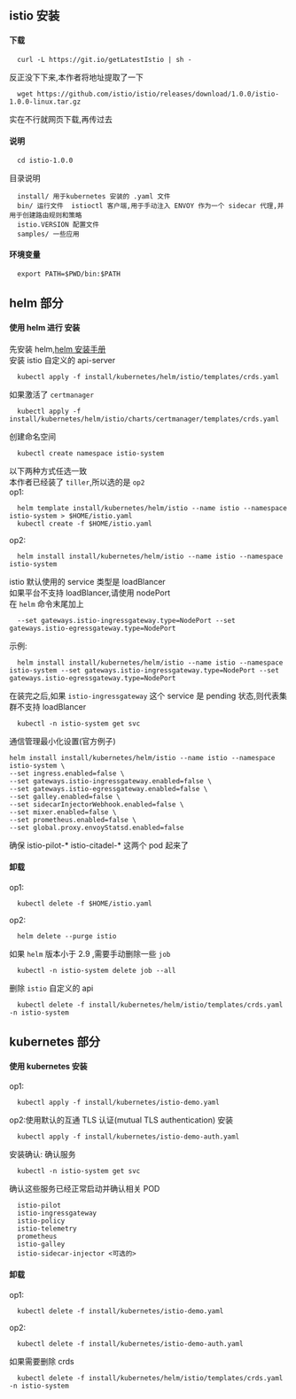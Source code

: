 ## istio 安装

#### 下载
```
  curl -L https://git.io/getLatestIstio | sh -
```
反正没下下来,本作者将地址提取了一下
```
  wget https://github.com/istio/istio/releases/download/1.0.0/istio-1.0.0-linux.tar.gz
```
实在不行就网页下载,再传过去

#### 说明
```
  cd istio-1.0.0
```
目录说明
```
  install/ 用于kubernetes 安装的 .yaml 文件
  bin/ 运行文件  istioctl 客户端,用于手动注入 ENVOY 作为一个 sidecar 代理,并用于创建路由规则和策略
  istio.VERSION 配置文件
  samples/ 一些应用
```

#### 环境变量
```
  export PATH=$PWD/bin:$PATH
```
## helm 部分
#### 使用 helm 进行 安装
先安装 helm,[helm 安装手册](https://github.com/chineshine/kubernetes/blob/master/helm/helm-install.md)   
安装 istio 自定义的 api-server
```
  kubectl apply -f install/kubernetes/helm/istio/templates/crds.yaml
```
如果激活了 `certmanager`
```
  kubectl apply -f install/kubernetes/helm/istio/charts/certmanager/templates/crds.yaml
```
创建命名空间
```
  kubectl create namespace istio-system
```
以下两种方式任选一致  
本作者已经装了 `tiller`,所以选的是 `op2`  
op1:
```
  helm template install/kubernetes/helm/istio --name istio --namespace istio-system > $HOME/istio.yaml
  kubectl create -f $HOME/istio.yaml
```
op2:
```
  helm install install/kubernetes/helm/istio --name istio --namespace istio-system
```
istio 默认使用的 service 类型是 loadBlancer  
如果平台不支持 loadBlancer,请使用 nodePort    
在 `helm` 命令末尾加上
```
  --set gateways.istio-ingressgateway.type=NodePort --set gateways.istio-egressgateway.type=NodePort
```
示例:
```
  helm install install/kubernetes/helm/istio --name istio --namespace istio-system --set gateways.istio-ingressgateway.type=NodePort --set gateways.istio-egressgateway.type=NodePort
```
在装完之后,如果 `istio-ingressgateway` 这个 service 是 pending 状态,则代表集群不支持 loadBlancer  
```
  kubectl -n istio-system get svc
```

通信管理最小化设置(官方例子)
```
helm install install/kubernetes/helm/istio --name istio --namespace istio-system \
--set ingress.enabled=false \
--set gateways.istio-ingressgateway.enabled=false \
--set gateways.istio-egressgateway.enabled=false \
--set galley.enabled=false \
--set sidecarInjectorWebhook.enabled=false \
--set mixer.enabled=false \
--set prometheus.enabled=false \
--set global.proxy.envoyStatsd.enabled=false
```
确保 istio-pilot-*  istio-citadel-* 这两个 pod 起来了

#### 卸载
op1:
```
  kubectl delete -f $HOME/istio.yaml
```
op2:
```
  helm delete --purge istio
```
如果 `helm` 版本小于 2.9 ,需要手动删除一些 `job`
```
  kubectl -n istio-system delete job --all
```
删除 `istio` 自定义的 api
```
  kubectl delete -f install/kubernetes/helm/istio/templates/crds.yaml -n istio-system
```

## kubernetes 部分
#### 使用 kubernetes 安装
op1:  
```
  kubectl apply -f install/kubernetes/istio-demo.yaml
```
op2:使用默认的互通 TLS 认证(mutual TLS authentication) 安装
```
  kubectl apply -f install/kubernetes/istio-demo-auth.yaml
```
安装确认:
确认服务
```
  kubectl -n istio-system get svc
```
确认这些服务已经正常启动并确认相关 POD
```
  istio-pilot
  istio-ingressgateway
  istio-policy
  istio-telemetry
  prometheus
  istio-galley
  istio-sidecar-injector <可选的>
```
#### 卸载
op1:
```
  kubectl delete -f install/kubernetes/istio-demo.yaml
```
op2:
```
  kubectl delete -f install/kubernetes/istio-demo-auth.yaml
```
如果需要删除 crds
```
  kubectl delete -f install/kubernetes/helm/istio/templates/crds.yaml -n istio-system
```
